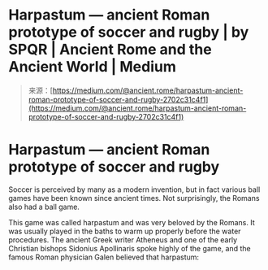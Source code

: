 <!--yml
category: 未分类
date: 2024-05-27 14:47:29
-->

# Harpastum — ancient Roman prototype of soccer and rugby | by SPQR | Ancient Rome and the Ancient World | Medium

> 来源：[https://medium.com/@ancient.rome/harpastum-ancient-roman-prototype-of-soccer-and-rugby-2702c31c4f1](https://medium.com/@ancient.rome/harpastum-ancient-roman-prototype-of-soccer-and-rugby-2702c31c4f1)

# Harpastum — ancient Roman prototype of soccer and rugby

Soccer is perceived by many as a modern invention, but in fact various ball games have been known since ancient times. Not surprisingly, the Romans also had a ball game.

This game was called harpastum and was very beloved by the Romans. It was usually played in the baths to warm up properly before the water procedures. The ancient Greek writer Atheneus and one of the early Christian bishops Sidonius Apollinaris spoke highly of the game, and the famous Roman physician Galen believed that harpastum: